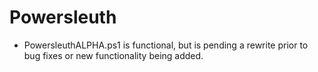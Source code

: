 # Powersleuth

* PowersleuthALPHA.ps1 is functional, but is pending a rewrite prior to bug fixes or new functionality being added. 
